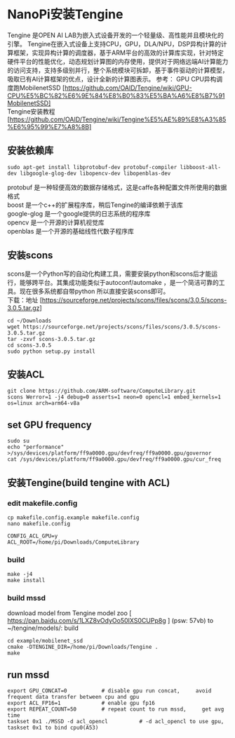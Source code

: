 # NanoPi安装Tengine
Tengine 是OPEN AI LAB为嵌入式设备开发的一个轻量级、高性能并且模块化的引擎。
Tengine在嵌入式设备上支持CPU，GPU，DLA/NPU，DSP异构计算的计算框架，实现异构计算的调度器，基于ARM平台的高效的计算库实现，针对特定硬件平台的性能优化，动态规划计算图的内存使用，提供对于网络远端AI计算能力的访问支持，支持多级别并行，整个系统模块可拆卸，基于事件驱动的计算模型，吸取已有AI计算框架的优点，设计全新的计算图表示。
参考：
GPU CPU异构调度跑MobilenetSSD [https://github.com/OAID/Tengine/wiki/GPU-CPU%E5%BC%82%E6%9E%84%E8%B0%83%E5%BA%A6%E8%B7%91MobilenetSSD]  
Tengine安装教程 [https://github.com/OAID/Tengine/wiki/Tengine%E5%AE%89%E8%A3%85%E6%95%99%E7%A8%8B]  


## 安装依赖库
```
sudo apt-get install libprotobuf-dev protobuf-compiler libboost-all-dev libgoogle-glog-dev libopencv-dev libopenblas-dev
```
protobuf 是一种轻便高效的数据存储格式，这是caffe各种配置文件所使用的数据格式  
boost 是一个c++的扩展程序库，稍后Tengine的编译依赖于该库  
google-glog 是一个google提供的日志系统的程序库  
opencv 是一个开源的计算机视觉库  
openblas 是一个开源的基础线性代数子程序库  

## 安装scons
scons是一个Python写的自动化构建工具，需要安装python和scons后才能运行，能够跨平台。其集成功能类似于autoconf/automake ，是一个简洁可靠的工具。现在很多系统都自带python 所以直接安装scons即可。  
下载：地址 [https://sourceforge.net/projects/scons/files/scons/3.0.5/scons-3.0.5.tar.gz]
```
cd ~/Downloads
wget https://sourceforge.net/projects/scons/files/scons/3.0.5/scons-3.0.5.tar.gz
tar -zxvf scons-3.0.5.tar.gz
cd scons-3.0.5
sudo python setup.py install
```

## 安装ACL
```
git clone https://github.com/ARM-software/ComputeLibrary.git
scons Werror=1 -j4 debug=0 asserts=1 neon=0 opencl=1 embed_kernels=1 os=linux arch=arm64-v8a
```

## set GPU frequency
```
sudo su
echo "performance" >/sys/devices/platform/ff9a0000.gpu/devfreq/ff9a0000.gpu/governor
cat /sys/devices/platform/ff9a0000.gpu/devfreq/ff9a0000.gpu/cur_freq
```

## 安装Tengine(build tengine with ACL)
### edit makefile.config
```
cp makefile.config.example makefile.config
nano makefile.config

CONFIG_ACL_GPU=y
ACL_ROOT=/home/pi/Downloads/ComputeLibrary
```
### build
```
make -j4 
make install
```

### build mssd
download model from Tengine model zoo [ https://pan.baidu.com/s/1LXZ8vOdyOo50IXS0CUPp8g ] (psw: 57vb) to ~/tengine/models/:
build
```
cd example/mobilenet_ssd
cmake -DTENGINE_DIR=/home/pi/Downloads/Tengine .
make 
```

## run mssd
```
export GPU_CONCAT=0           # disable gpu run concat,     avoid frequent data transfer between cpu and gpu
export ACL_FP16=1             # enable gpu fp16
export REPEAT_COUNT=50        # repeat count to run mssd,     get avg time
taskset 0x1 ./MSSD -d acl_opencl          # -d acl_opencl to use gpu, taskset 0x1 to bind cpu0(A53)
```



